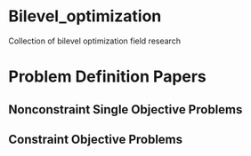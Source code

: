 # Bilevel_optimization
Collection of bilevel optimization field research
# Problem Definition Papers
## Nonconstraint Single Objective Problems

## Constraint Objective Problems

